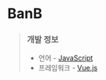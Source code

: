 # **BanB**

> ### **개발 정보**
>
> -   언어 - [JavaScript](https://developer.mozilla.org/ko/docs/Web/JavaScript)
> -   프레임워크 - [Vue.js](https://vuejs.org/index.html)
